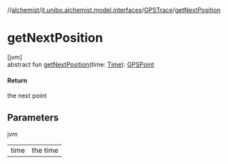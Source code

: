//[alchemist](../../../index.md)/[it.unibo.alchemist.model.interfaces](../index.md)/[GPSTrace](index.md)/[getNextPosition](get-next-position.md)

# getNextPosition

[jvm]\
abstract fun [getNextPosition](get-next-position.md)(time: [Time](../-time/index.md)): [GPSPoint](../-g-p-s-point/index.md)

#### Return

the next point

## Parameters

jvm

| | |
|---|---|
| time | the time |
